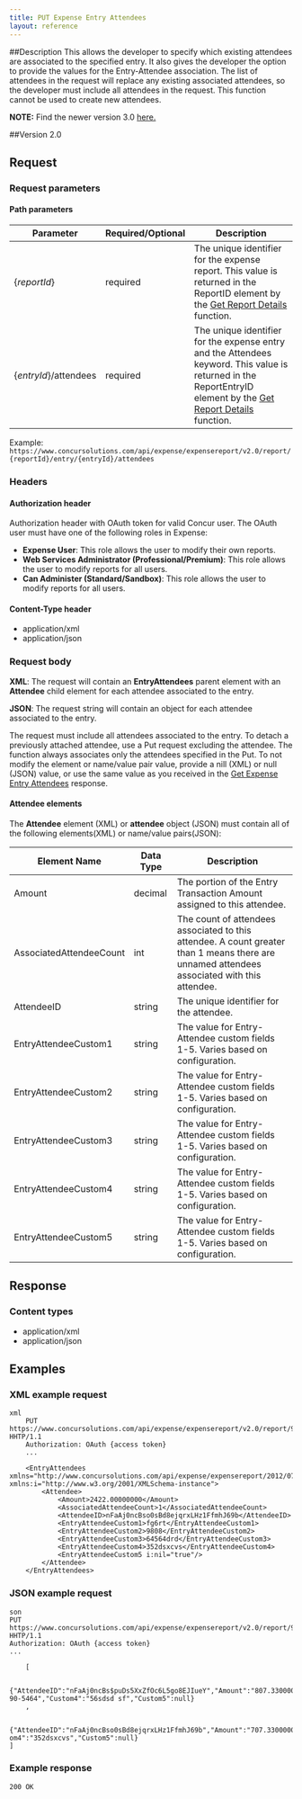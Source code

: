```yaml
---
title: PUT Expense Entry Attendees
layout: reference
---
```


##Description
This allows the developer to specify which existing attendees are associated to the specified entry. It also gives the developer the option to provide the values for the Entry-Attendee association. The list of attendees in the request will replace any existing associated attendees, so the developer must include all attendees in the request. This function cannot be used to create new attendees.

**NOTE:** Find the newer version 3.0 [here.](/api-reference/expense/expense-report/expense-entry-attendee.html)

##Version
2.0

## Request

### Request parameters

#### Path parameters

| Parameter |Required/Optional| Description |
|-----------------|--------|-----------------------------|
|{_reportId_} | required | The unique identifier for the expense report. This value is returned in the ReportID element by the [Get Report Details][1] function. |
|{_entryId_}/attendees | required | The unique identifier for the expense entry and the Attendees keyword. This value is returned in the ReportEntryID element by the [Get Report Details][1] function. |

Example: `https://www.concursolutions.com/api/expense/expensereport/v2.0/report/{reportId}/entry/{entryId}/attendees`

### Headers

#### Authorization header

Authorization header with OAuth token for valid Concur user. The OAuth user must have one of the following roles in Expense:

* **Expense User**: This role allows the user to modify their own reports.
* **Web Services Administrator (Professional/Premium)**: This role allows the user to modify reports for all users.
* **Can Administer (Standard/Sandbox)**: This role allows the user to modify reports for all users.

#### Content-Type header

* application/xml
* application/json

### Request body

**XML**: The request will contain an **EntryAttendees** parent element with an **Attendee** child element for each attendee associated to the entry.

**JSON**: The request string will contain an object for each attendee associated to the entry.

The request must include all attendees associated to the entry. To detach a previously attached attendee, use a Put request excluding the attendee. The function always associates only the attendees specified in the Put. To not modify the element or name/value pair value, provide a nill (XML) or null (JSON) value, or use the same value as you received in the [Get Expense Entry Attendees][2] response.

#### Attendee elements

The **Attendee** element (XML) or **attendee** object (JSON) must contain all of the following elements(XML) or name/value pairs(JSON):

|       Element Name       | Data Type | Description |
| -----------------------  | --------- | ----------- |
| Amount     | decimal   | The portion of the Entry Transaction Amount assigned to this attendee.|
| AssociatedAttendeeCount   | int       | The count of attendees associated to this attendee. A count greater than 1 means there are unnamed attendees associated with this attendee. |
| AttendeeID            | string    | The unique identifier for the attendee.|
| EntryAttendeeCustom1     | string    | The value for Entry-Attendee custom fields 1-5. Varies based on configuration.|
| EntryAttendeeCustom2     | string    | The value for Entry-Attendee custom fields 1-5. Varies based on configuration.|
| EntryAttendeeCustom3    | string    | The value for Entry-Attendee custom fields 1-5. Varies based on configuration.|
| EntryAttendeeCustom4     | string    | The value for Entry-Attendee custom fields 1-5. Varies based on configuration.|
| EntryAttendeeCustom5     | string    | The value for Entry-Attendee custom fields 1-5. Varies based on configuration.|

## Response

### Content types

* application/xml
* application/json

## Examples

### XML example request

```
xml
    PUT https://www.concursolutions.com/api/expense/expensereport/v2.0/report/9d8ea1kole$sis293mn38dh/entry/8sle90wikl3h$halwnk$lakdjw83/attendees HHTP/1.1
    Authorization: OAuth {access token}
    ...

    <EntryAttendees xmlns="http://www.concursolutions.com/api/expense/expensereport/2012/07" xmlns:i="http://www.w3.org/2001/XMLSchema-instance">
        <Attendee>
            <Amount>2422.00000000</Amount>
            <AssociatedAttendeeCount>1</AssociatedAttendeeCount>
            <AttendeeID>nFaAj0ncBso0sBd8ejqrxLHz1FfmhJ69b</AttendeeID>
            <EntryAttendeeCustom1>fg6rt</EntryAttendeeCustom1>
            <EntryAttendeeCustom2>9808</EntryAttendeeCustom2>
            <EntryAttendeeCustom3>64564drd</EntryAttendeeCustom3>
            <EntryAttendeeCustom4>352dsxcvs</EntryAttendeeCustom4>
            <EntryAttendeeCustom5 i:nil="true"/>
        </Attendee>
    </EntryAttendees>
```    

### JSON example request

```
son
PUT https://www.concursolutions.com/api/expense/expensereport/v2.0/report/9d8ea1kole$sis293mn38dh/entry/8sle90wikl3h$halwnk$lakdjw83/attendees HHTP/1.1
Authorization: OAuth {access token}
...

    [

    {"AttendeeID":"nFaAj0ncBs$puDs5XxZfOc6L5go8EJIueY","Amount":"807.33000000","AttendeeCount":"0","Custom1":"dfg","Custom2":"7686","Custom3":"89080990-90-5464","Custom4":"56sdsd sf","Custom5":null} 
    ,

    {"AttendeeID":"nFaAj0ncBso0sBd8ejqrxLHz1FfmhJ69b","Amount":"707.33000000","AttendeeCount":"0","Custom1":"fg6rt","Custom2":"9808","Custom3":"64564drd","Cust om4":"352dsxcvs","Custom5":null} 
]
```

### Example response

`200 OK`


[1]: /api-reference-deprecated/version-two/expense-reports/expense-report-get.html
[2]: /api-reference-deprecated/version-two/expense-entry-attendee/expense-entry-attendee-resource-get.html

